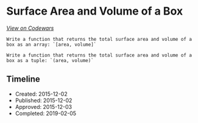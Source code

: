 # Surface  Area and Volume of a Box
[*View on Codewars*](https://www.codewars.com/kata/surface-area-and-volume-of-a-box)

```if-not:julia
Write a function that returns the total surface area and volume of a box as an array: `[area, volume]`
```
```if:julia
Write a function that returns the total surface area and volume of a box as a tuple: `(area, volume)`
```

## Timeline
- Created: 2015-12-02
- Published: 2015-12-02
- Approved: 2015-12-03
- Completed: 2019-02-05